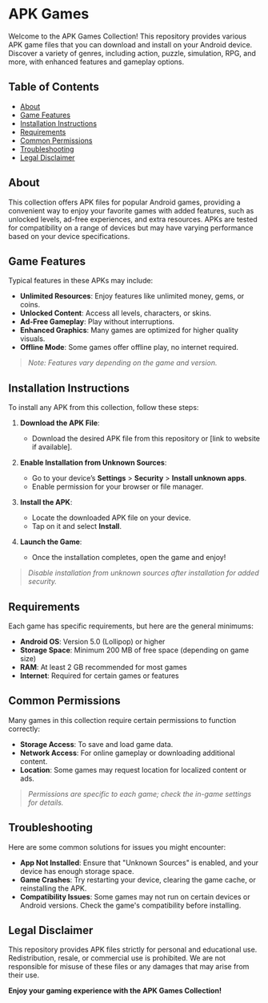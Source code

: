 # APK Games

Welcome to the APK Games Collection! This repository provides various APK game files that you can download and install on your Android device. Discover a variety of genres, including action, puzzle, simulation, RPG, and more, with enhanced features and gameplay options.

## Table of Contents

- [About](#about)
- [Game Features](#game-features)
- [Installation Instructions](#installation-instructions)
- [Requirements](#requirements)
- [Common Permissions](#common-permissions)
- [Troubleshooting](#troubleshooting)
- [Legal Disclaimer](#legal-disclaimer)

## About

This collection offers APK files for popular Android games, providing a convenient way to enjoy your favorite games with added features, such as unlocked levels, ad-free experiences, and extra resources. APKs are tested for compatibility on a range of devices but may have varying performance based on your device specifications.

## Game Features

Typical features in these APKs may include:

- **Unlimited Resources**: Enjoy features like unlimited money, gems, or coins.
- **Unlocked Content**: Access all levels, characters, or skins.
- **Ad-Free Gameplay**: Play without interruptions.
- **Enhanced Graphics**: Many games are optimized for higher quality visuals.
- **Offline Mode**: Some games offer offline play, no internet required.

> *Note: Features vary depending on the game and version.*

## Installation Instructions

To install any APK from this collection, follow these steps:

1. **Download the APK File**: 
   - Download the desired APK file from this repository or [link to website if available].

2. **Enable Installation from Unknown Sources**:
   - Go to your device’s **Settings** > **Security** > **Install unknown apps**.
   - Enable permission for your browser or file manager.

3. **Install the APK**:
   - Locate the downloaded APK file on your device.
   - Tap on it and select **Install**.

4. **Launch the Game**:
   - Once the installation completes, open the game and enjoy!

> *Disable installation from unknown sources after installation for added security.*

## Requirements

Each game has specific requirements, but here are the general minimums:

- **Android OS**: Version 5.0 (Lollipop) or higher
- **Storage Space**: Minimum 200 MB of free space (depending on game size)
- **RAM**: At least 2 GB recommended for most games
- **Internet**: Required for certain games or features

## Common Permissions

Many games in this collection require certain permissions to function correctly:

- **Storage Access**: To save and load game data.
- **Network Access**: For online gameplay or downloading additional content.
- **Location**: Some games may request location for localized content or ads.

> *Permissions are specific to each game; check the in-game settings for details.*

## Troubleshooting

Here are some common solutions for issues you might encounter:

- **App Not Installed**: Ensure that "Unknown Sources" is enabled, and your device has enough storage space.
- **Game Crashes**: Try restarting your device, clearing the game cache, or reinstalling the APK.
- **Compatibility Issues**: Some games may not run on certain devices or Android versions. Check the game's compatibility before installing.

## Legal Disclaimer

This repository provides APK files strictly for personal and educational use. Redistribution, resale, or commercial use is prohibited. We are not responsible for misuse of these files or any damages that may arise from their use.

**Enjoy your gaming experience with the APK Games Collection!**
